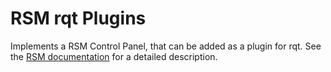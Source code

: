 # RSM rqt Plugins

Implements a RSM Control Panel, that can be added as a plugin for rqt. See the [RSM documentation](../rsm_core#gui-introduction) for a detailed description.

